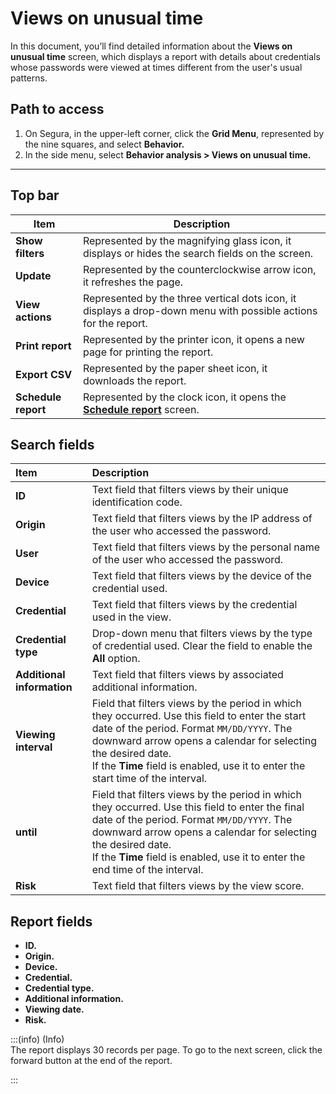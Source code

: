 # Views on unusual time

In this document, you’ll find detailed information about the **Views on unusual time** screen, which displays a report with details about credentials whose passwords were viewed at times different from the user's usual patterns.

## **Path to access**

1. On Segura, in the upper-left corner, click the **Grid Menu**, represented by the nine squares, and select **Behavior.**  
2. In the side menu, select **Behavior analysis > Views on unusual time.**

***

## **Top bar**

| Item | Description |
| ----- | ----- |
| **Show filters** | Represented by the magnifying glass icon, it displays or hides the search fields on the screen. |
| **Update** | Represented by the counterclockwise arrow icon, it refreshes the page. |
| **View actions** | Represented by the three vertical dots icon, it displays a drop-down menu with possible actions for the report. |
| **Print report** | Represented by the printer icon, it opens a new page for printing the report. |
| **Export CSV** | Represented by the paper sheet icon, it downloads the report. |
| **Schedule report** | Represented by the clock icon, it opens the [**Schedule report**](/v4/docs/general-information-how-to-issue-download-and-schedule-device-reports) screen. |

## **Search fields**

| Item | Description |
| :---- | :---- |
| **ID** | Text field that filters views by their unique identification code.  |
| **Origin** | Text field that filters views by the IP address of the user who accessed the password.  |
| **User** | Text field that filters views by the personal name of the user who accessed the password.  |
| **Device** | Text field that filters views by the device of the credential used.  |
| **Credential** | Text field that filters views by the credential used in the view.  |
| **Credential type** | Drop-down menu that filters views by the type of credential used. Clear the field to enable the **All** option.  |
| **Additional information** | Text field that filters views by associated additional information.  |
| **Viewing interval** | Field that filters views by the period in which they occurred. Use this field to enter the start date of the period. Format `MM/DD/YYYY`. The downward arrow opens a calendar for selecting the desired date. <br>If the **Time** field is enabled, use it to enter the start time of the interval. |
| **until** | Field that filters views by the period in which they occurred. Use this field to enter the final date of the period. Format `MM/DD/YYYY`. The downward arrow opens a calendar for selecting the desired date. <br>If the **Time** field is enabled, use it to enter the end time of the interval.  |
| **Risk**  | Text field that filters views by the view score. |

## **Report fields**

* **ID.**  
* **Origin.**  
* **Device.**  
* **Credential.**  
* **Credential type.**  
* **Additional information.**  
* **Viewing date.**  
* **Risk.**


:::(info) (Info)  
The report displays 30 records per page. To go to the next screen, click the forward button at the end of the report.

:::
